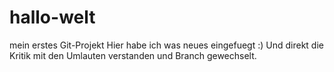 # hallo-welt
mein erstes Git-Projekt
Hier habe ich was neues eingefuegt :)
Und direkt die Kritik mit den Umlauten verstanden und Branch gewechselt.
